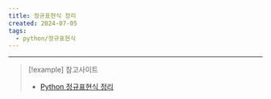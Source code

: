 ```yaml
---
title: 정규표현식 정리
created: 2024-07-05
tags:
  - python/정규표현식
---
```

---
> [!example] 참고사이트
> - [Python 정규표현식 정리](https://roothyo.tistory.com/65)